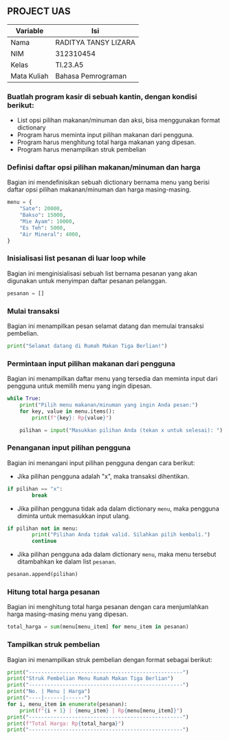 ## PROJECT UAS
| Variable | Isi |
| -------- | --- |
| Nama | RADITYA TANSY LIZARA  |
| NIM | 312310454 |
| Kelas | TI.23.A5 |
| Mata Kuliah | Bahasa Pemrograman |

### Buatlah program kasir di sebuah kantin, dengan kondisi berikut:
* List opsi pilihan makanan/minuman dan aksi, bisa menggunakan
format dictionary
* Program harus meminta input pilihan makanan dari pengguna.
* Program harus menghitung total harga makanan yang dipesan.
* Program harus menampilkan struk pembelian

### Definisi daftar opsi pilihan makanan/minuman dan harga
Bagian ini mendefinisikan sebuah dictionary bernama menu yang berisi daftar opsi pilihan makanan/minuman dan harga masing-masing.
```python
menu = {
    "Sate": 20000,
    "Bakso": 15000,
    "Mie Ayam": 10000,
    "Es Teh": 5000,
    "Air Mineral": 4000,
}
```
### Inisialisasi list pesanan di luar loop while
Bagian ini menginisialisasi sebuah list bernama pesanan yang akan digunakan untuk menyimpan daftar pesanan pelanggan.
```python
pesanan = []
```
### Mulai transaksi
Bagian ini menampilkan pesan selamat datang dan memulai transaksi pembelian.
```python
print("Selamat datang di Rumah Makan Tiga Berlian!")
```
### Permintaan input pilihan makanan dari pengguna
Bagian ini menampilkan daftar menu yang tersedia dan meminta input dari pengguna untuk memilih menu yang ingin dipesan.
```python
while True:
    print("Pilih menu makanan/minuman yang ingin Anda pesan:")
    for key, value in menu.items():
        print(f"{key}: Rp{value}")

    pilihan = input("Masukkan pilihan Anda (tekan x untuk selesai): ")
```
### Penanganan input pilihan pengguna
Bagian ini menangani input pilihan pengguna dengan cara berikut:

* Jika pilihan pengguna adalah "x", maka transaksi dihentikan.
```python
if pilihan == "x":
        break
```
* Jika pilihan pengguna tidak ada dalam dictionary `menu`, maka pengguna diminta untuk memasukkan input ulang.
```python
if pilihan not in menu:
        print("Pilihan Anda tidak valid. Silahkan pilih kembali.")
        continue
```
* Jika pilihan pengguna ada dalam dictionary `menu`, maka menu tersebut ditambahkan ke dalam list `pesanan`.
```python
pesanan.append(pilihan)
```
### Hitung total harga pesanan
Bagian ini menghitung total harga pesanan dengan cara menjumlahkan harga masing-masing menu yang dipesan.
```python
total_harga = sum(menu[menu_item] for menu_item in pesanan)
```
### Tampilkan struk pembelian
Bagian ini menampilkan struk pembelian dengan format sebagai berikut:
```python
print("--------------------------------------------------")
print("Struk Pembelian Menu Rumah Makan Tiga Berlian")
print("--------------------------------------------------")
print("No. | Menu | Harga")
print("----|------|------")
for i, menu_item in enumerate(pesanan):
    print(f"{i + 1} | {menu_item} | Rp{menu[menu_item]}")
print("--------------------------------------------------")
print(f"Total Harga: Rp{total_harga}")
print("--------------------------------------------------")
```
